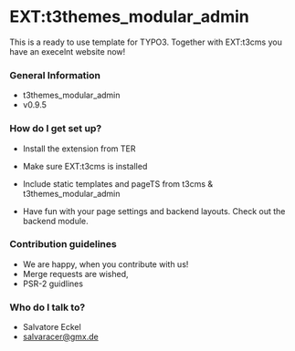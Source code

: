 # EXT:t3themes_modular_admin #

This is a ready to use template for TYPO3. Together with EXT:t3cms you have an execelnt website now!

### General Information ###

* t3themes_modular_admin
* v0.9.5

### How do I get set up? ###

* Install the extension from TER
* Make sure EXT:t3cms is installed
* Include static templates and pageTS from t3cms & t3themes_modular_admin

* Have fun with your page settings and backend layouts. Check out the backend module.

### Contribution guidelines ###

* We are happy, when you contribute with us!
* Merge requests are wished,
* PSR-2 guidlines

### Who do I talk to? ###

* Salvatore Eckel
* salvaracer@gmx.de